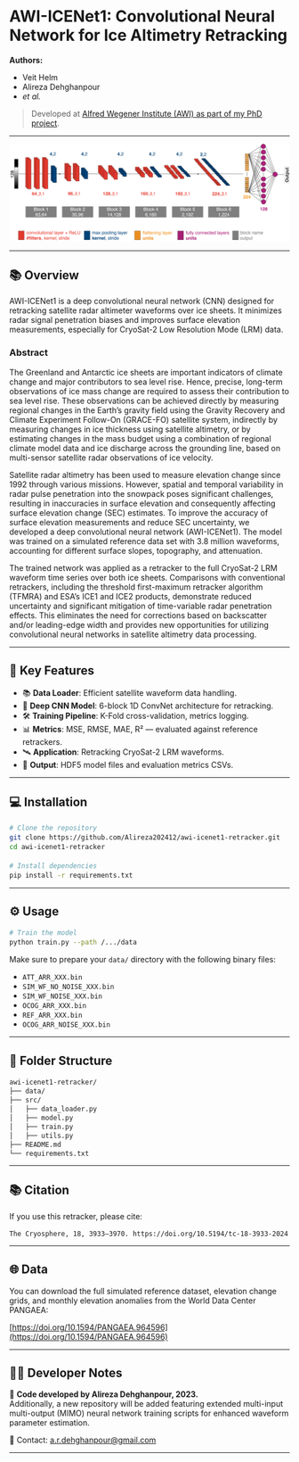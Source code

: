 
# AWI-ICENet1: Convolutional Neural Network for Ice Altimetry Retracking



**Authors:**  
- Veit Helm  
- Alireza Dehghanpour  
- *et al.*

> Developed at [Alfred Wegener Institute (AWI) as part of my PhD project](https://www.awi.de/).

---

![Model Architecture](./DCNN_sketch-01.png)  


---
## 📚 Overview

AWI-ICENet1 is a deep convolutional neural network (CNN) designed for retracking satellite radar altimeter waveforms over ice sheets. It minimizes radar signal penetration biases and improves surface elevation measurements, especially for CryoSat-2 Low Resolution Mode (LRM) data.

### Abstract
The Greenland and Antarctic ice sheets are important indicators of climate change and major contributors to sea level rise. Hence, precise, long-term observations of ice mass change are required to assess their contribution to sea level rise. These observations can be achieved directly by measuring regional changes in the Earth’s gravity field using the Gravity Recovery and Climate Experiment Follow-On (GRACE-FO) satellite system, indirectly by measuring changes in ice thickness using satellite altimetry, or by estimating changes in the mass budget using a combination of regional climate model data and ice discharge across the grounding line, based on multi-sensor satellite radar observations of ice velocity.

Satellite radar altimetry has been used to measure elevation change since 1992 through various missions. However, spatial and temporal variability in radar pulse penetration into the snowpack poses significant challenges, resulting in inaccuracies in surface elevation and consequently affecting surface elevation change (SEC) estimates. To improve the accuracy of surface elevation measurements and reduce SEC uncertainty, we developed a deep convolutional neural network (AWI-ICENet1). The model was trained on a simulated reference data set with 3.8 million waveforms, accounting for different surface slopes, topography, and attenuation.

The trained network was applied as a retracker to the full CryoSat-2 LRM waveform time series over both ice sheets. Comparisons with conventional retrackers, including the threshold first-maximum retracker algorithm (TFMRA) and ESA’s ICE1 and ICE2 products, demonstrate reduced uncertainty and significant mitigation of time-variable radar penetration effects. This eliminates the need for corrections based on backscatter and/or leading-edge width and provides new opportunities for utilizing convolutional neural networks in satellite altimetry data processing.

---

## 🚀 Key Features

- 📚 **Data Loader**: Efficient satellite waveform data handling.
- 🧠 **Deep CNN Model**: 6-block 1D ConvNet architecture for retracking.
- 🛠️ **Training Pipeline**: K-Fold cross-validation, metrics logging.
- 📊 **Metrics**: MSE, RMSE, MAE, R² — evaluated against reference retrackers.
- 🛰️ **Application**: Retracking CryoSat-2 LRM waveforms.
- 💾 **Output**: HDF5 model files and evaluation metrics CSVs.

---

## 💻 Installation

```bash
# Clone the repository
git clone https://github.com/Alireza202412/awi-icenet1-retracker.git
cd awi-icenet1-retracker

# Install dependencies
pip install -r requirements.txt
```

---

## ⚙️ Usage

```bash
# Train the model
python train.py --path /.../data
```

Make sure to prepare your `data/` directory with the following binary files:
- `ATT_ARR_XXX.bin`
- `SIM_WF_NO_NOISE_XXX.bin`
- `SIM_WF_NOISE_XXX.bin`
- `OCOG_ARR_XXX.bin`
- `REF_ARR_XXX.bin`
- `OCOG_ARR_NOISE_XXX.bin`

---

## 📁 Folder Structure

```
awi-icenet1-retracker/
├── data/                  
├── src/
│   ├── data_loader.py      
│   ├── model.py            
│   ├── train.py            
│   ├── utils.py            
├── README.md
└── requirements.txt
```

---

## 📚 Citation

If you use this retracker, please cite:

```
The Cryosphere, 18, 3933–3970. https://doi.org/10.5194/tc-18-3933-2024
```

---

## 🌐 Data

You can download the full simulated reference dataset, elevation change grids, and monthly elevation anomalies from the World Data Center PANGAEA:

[https://doi.org/10.1594/PANGAEA.964596](https://doi.org/10.1594/PANGAEA.964596)

---

## 👨‍💻 Developer Notes

🧩 **Code developed by Alireza Dehghanpour, 2023.**  
Additionally, a new repository will be added featuring extended multi-input multi-output (MIMO) neural network training scripts for enhanced waveform parameter estimation.

📧 Contact: [a.r.dehghanpour@gmail.com](mailto:a.r.dehghanpour@gmail.com)

---